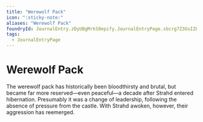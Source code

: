 ```yaml
---
title: "Werewolf Pack"
icon: ":sticky-note:"
aliases: "Werewolf Pack"
foundryId: JournalEntry.zDyUBgMrkS0epify.JournalEntryPage.sbcrg7Z3GsIZL5QY
tags:
  - JournalEntryPage
---
```


# Werewolf Pack
The werewolf pack has historically been bloodthirsty and brutal, but became far more reserved—even peaceful—a decade after Strahd entered hibernation. Presumably it was a change of leadership, following the absence of pressure from the castle. With Strahd awoken, however, their aggression has reemerged.